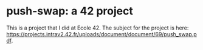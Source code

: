 # push-swap: a 42 project

This is a project that I did at Ecole 42. The subject for the project is here: https://projects.intrav2.42.fr/uploads/document/document/69/push_swap.pdf.

